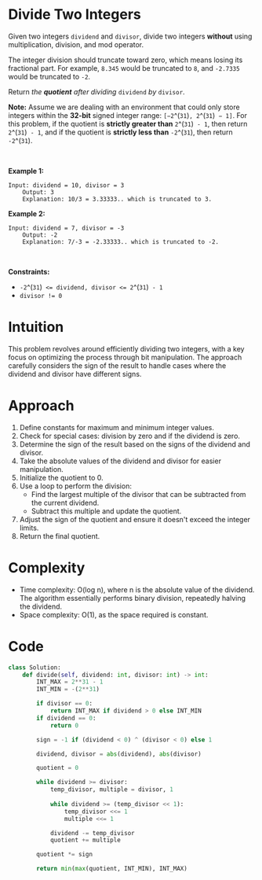 # Divide Two Integers


Given two integers `dividend` and `divisor`, divide two integers
**without** using multiplication, division, and mod operator.

The integer division should truncate toward zero, which means losing its
fractional part. For example, `8.345` would be truncated to `8`, and
`-2.7335` would be truncated to `-2`.

Return *the **quotient** after dividing* `dividend` *by* `divisor`.

**Note:** Assume we are dealing with an environment that could only
store integers within the **32-bit** signed integer range:
`[−2`^(`31`)`, 2`^(`31`)` − 1]`. For this problem, if the quotient is
**strictly greater than** `2`^(`31`)` - 1`, then return
`2`^(`31`)` - 1`, and if the quotient is **strictly less than**
`-2`^(`31`), then return `-2`^(`31`).

 

**Example 1:**

    Input: dividend = 10, divisor = 3
        Output: 3
        Explanation: 10/3 = 3.33333.. which is truncated to 3.
        

**Example 2:**

    Input: dividend = 7, divisor = -3
        Output: -2
        Explanation: 7/-3 = -2.33333.. which is truncated to -2.
        

 

**Constraints:**

- `-2`^(`31`)` <= dividend, divisor <= 2`^(`31`)` - 1`
- `divisor != 0`


# Intuition
This problem revolves around efficiently dividing two integers, with a key focus on optimizing the process through bit manipulation. The approach carefully considers the sign of the result to handle cases where the dividend and divisor have different signs.

# Approach
1. Define constants for maximum and minimum integer values.
2. Check for special cases: division by zero and if the dividend is zero.
3. Determine the sign of the result based on the signs of the dividend and divisor.
4. Take the absolute values of the dividend and divisor for easier manipulation.
5. Initialize the quotient to 0.
6. Use a loop to perform the division:
   - Find the largest multiple of the divisor that can be subtracted from the current dividend.
   - Subtract this multiple and update the quotient.
7. Adjust the sign of the quotient and ensure it doesn't exceed the integer limits.
8. Return the final quotient.

# Complexity
- Time complexity: O(log n), where n is the absolute value of the dividend. The algorithm essentially performs binary division, repeatedly halving the dividend.
- Space complexity: O(1), as the space required is constant.

# Code
```python
class Solution:
    def divide(self, dividend: int, divisor: int) -> int:
        INT_MAX = 2**31 - 1
        INT_MIN = -(2**31)

        if divisor == 0:
            return INT_MAX if dividend > 0 else INT_MIN
        if dividend == 0:
            return 0

        sign = -1 if (dividend < 0) ^ (divisor < 0) else 1

        dividend, divisor = abs(dividend), abs(divisor)

        quotient = 0

        while dividend >= divisor:
            temp_divisor, multiple = divisor, 1
            
            while dividend >= (temp_divisor << 1):
                temp_divisor <<= 1
                multiple <<= 1

            dividend -= temp_divisor
            quotient += multiple

        quotient *= sign

        return min(max(quotient, INT_MIN), INT_MAX)
```